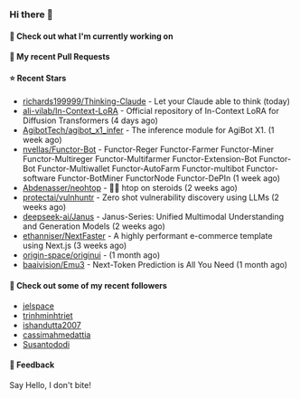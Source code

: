 ### Hi there 👋

#### 👷 Check out what I'm currently working on

#### 🔨 My recent Pull Requests


#### ⭐ Recent Stars

- [richards199999/Thinking-Claude](https://github.com/richards199999/Thinking-Claude) - Let your Claude able to think (today)
- [ali-vilab/In-Context-LoRA](https://github.com/ali-vilab/In-Context-LoRA) - Official repository of In-Context LoRA for Diffusion Transformers (4 days ago)
- [AgibotTech/agibot_x1_infer](https://github.com/AgibotTech/agibot_x1_infer) - The inference module for AgiBot X1. (1 week ago)
- [nvellas/Functor-Bot](https://github.com/nvellas/Functor-Bot) - Functor-Reger Functor-Farmer Functor-Miner Functor-Multireger Functor-Multifarmer Functor-Extension-Bot Functor-Bot Functor-Multiwallet Functor-AutoFarm Functor-multibot Functor-software Functor-BotMiner FunctorNode Functor-DePIn (1 week ago)
- [Abdenasser/neohtop](https://github.com/Abdenasser/neohtop) - 💪🏻 htop on steroids (2 weeks ago)
- [protectai/vulnhuntr](https://github.com/protectai/vulnhuntr) - Zero shot vulnerability discovery using LLMs (2 weeks ago)
- [deepseek-ai/Janus](https://github.com/deepseek-ai/Janus) - Janus-Series: Unified Multimodal Understanding and Generation Models (2 weeks ago)
- [ethanniser/NextFaster](https://github.com/ethanniser/NextFaster) - A highly performant e-commerce template using Next.js  (3 weeks ago)
- [origin-space/originui](https://github.com/origin-space/originui) -  (1 month ago)
- [baaivision/Emu3](https://github.com/baaivision/Emu3) - Next-Token Prediction is All You Need (1 month ago)

#### 👯 Check out some of my recent followers

- [jelspace](https://github.com/jelspace)
- [trinhminhtriet](https://github.com/trinhminhtriet)
- [ishandutta2007](https://github.com/ishandutta2007)
- [cassimahmedattia](https://github.com/cassimahmedattia)
- [Susantododi](https://github.com/Susantododi)

#### 💬 Feedback

Say Hello, I don't bite!